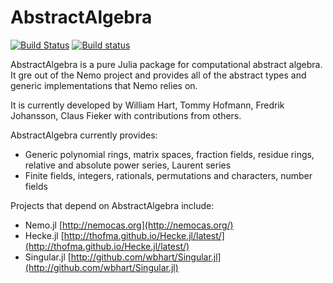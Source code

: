 # AbstractAlgebra

[![Build Status](https://travis-ci.org/Nemocas/AbstractAlgebra.jl.svg?branch=master)](https://travis-ci.org/Nemocas/AbstractAlgebra.jl) [![Build status](https://ci.appveyor.com/api/projects/status/gc4mw5oixputntda/branch/master?svg=true)](https://ci.appveyor.com/project/thofma/abstractalgebra-jl-n5gdb/branch/master)

AbstractAlgebra is a pure Julia package for computational abstract algebra. It gre out of the Nemo project and provides all of the abstract types and generic implementations that Nemo relies on.

It is currently developed by William Hart, Tommy Hofmann, Fredrik Johansson,
Claus Fieker with contributions from others.

AbstractAlgebra currently provides:

* Generic polynomial rings, matrix spaces, fraction fields, residue rings, relative and absolute power series, Laurent series
* Finite fields, integers, rationals, permutations and characters, number fields

Projects that depend on AbstractAlgebra include:

* Nemo.jl [http://nemocas.org](http://nemocas.org/)
* Hecke.jl [http://thofma.github.io/Hecke.jl/latest/](http://thofma.github.io/Hecke.jl/latest/)
* Singular.jl [http://github.com/wbhart/Singular.jl](http://github.com/wbhart/Singular.jl)

